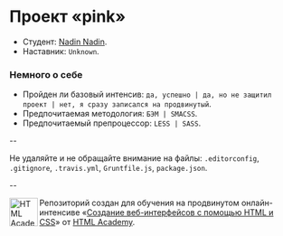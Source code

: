# Проект «pink»

* Студент: [Nadin Nadin](https://htmlacademy.ru/profile/id58774).
* Наставник: `Unknown`.

### Немного о себе

* Пройден ли базовый интенсив: `да, успешно | да, но не защитил проект | нет, я сразу записался на продвинутый`.
* Предпочитаемая методология: `БЭМ | SMACSS`.
* Предпочитаемый препроцессор: `LESS | SASS`.

--

Не удаляйте и не обращайте внимание на файлы: `.editorconfig`, `.gitignore`, `.travis.yml`, `Gruntfile.js`, `package.json`.

--

<a href="https://htmlacademy.ru/advanced_intensive"><img align="left" width="50" height="50" title="HTML Academy" src="https://htmlacademy.ru/static/img/logo-github.svg"></a>

Репозиторий создан для обучения на продвинутом онлайн-интенсиве «[Создание веб-интерфейсов с помощью HTML и CSS](https://htmlacademy.ru/advanced_intensive)» от [HTML Academy](https://htmlacademy.ru).
